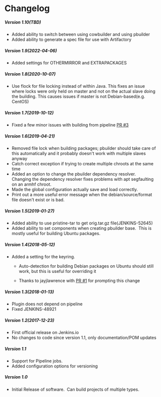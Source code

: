 # Changelog

##### Version 1.10(TBD)

- Added ability to switch between using cowbuilder and using pbuilder
- Added ability to generate a spec file for use with Artifactory

##### Version 1.9(2022-04-06)

-  Added settings for OTHERMIRROR and EXTRAPACKAGES

##### Version 1.8(2020-10-07)

-   Use flock for file locking instead of within Java.  This fixes an issue where
    locks were only held on master and not on the actual slave doing the building.
    This causes issues if master is not Debian-based(e.g. CentOS)

##### Version 1.7(2019-10-12)

-   Fixed a few minor issues with building from pipeline [PR #3](https://github.com/jenkinsci/debian-pbuilder-plugin/pull/3)

##### Version 1.6(2019-04-21)

-   Removed file lock when building packages; pbuilder should take care
    of this automatically and it probably doesn't work with multiple
    slaves anyway
-   Catch correct exception if trying to create multiple chroots at the
    same time
-   Added an option to change the pbuilder dependency resolver. 
    Changing the dependency resolver fixes problems with apt segfaulting
    on an armhf chroot.
-   Made the global configuration actually save and load correctly.
-   Print out a more useful error message when the debian/source/format
    file doesn't exist or is bad.

##### Version 1.5(2019-01-27)

-   Added ability to use pristine-tar to get orig.tar.gz
    file(JENKINS-52645)
-   Added ability to set components when creating pbuilder base.  This
    is mostly useful for building Ubuntu packages.

##### Version 1.4(2018-05-12)

-   Added a setting for the keyring.  

    -   Auto-detection for building Debian packages on Ubuntu should
        still work, but this is useful for overriding it

    -   Thanks to jayjlawrence with [PR #1](https://github.com/jenkinsci/debian-pbuilder-plugin/pull/1)
        for prompting this change

##### Version 1.3(2018-01-13)

-   Plugin does not depend on pipeline
-   Fixed JENKINS-48921

##### Version 1.2(2017-12-23)

-   First official release on Jenkins.io
-   No changes to code since version 1.1, only documentation/POM updates

##### Version 1.1

-   Support for Pipeline jobs. 
-   Added configuration options for versioning

##### Version 1.0

-   Initial Release of software.  Can build projects of multiple types.
